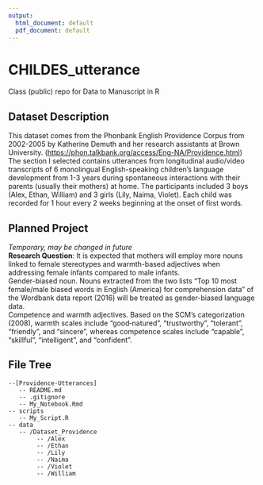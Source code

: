 ```yaml
---
output:
  html_document: default
  pdf_document: default
---
```

# CHILDES_utterance
Class (public) repo for Data to Manuscript in R

## Dataset Description
This dataset comes from the Phonbank English Providence Corpus from 2002-2005 by Katherine Demuth and her research assistants at Brown University. (https://phon.talkbank.org/access/Eng-NA/Providence.html)   
  The section I selected contains utterances from longitudinal audio/video transcripts of 6 monolingual English-speaking children’s language development from 1-3 years during spontaneous interactions with their parents (usually their mothers) at home. The participants included 3 boys (Alex, Ethan, William) and 3 girls (Lily, Naima, Violet). Each child was recorded for 1 hour every 2 weeks beginning at the onset of first words. 

## Planned Project 
*Temporary, may be changed in future*  
**Research Question**: It is expected that mothers will employ more nouns linked to female stereotypes and warmth-based adjectives when addressing female infants compared to male infants.  
Gender-biased noun. Nouns extracted from the two lists “Top 10 most female/male biased words in English (America) for comprehension data” of the Wordbank data report (2016) will be treated as gender-biased language data.  
Competence and warmth adjectives. Based on the SCM’s categorization (2008), warmth scales include “good‐natured”, “trustworthy”, “tolerant”, “friendly”, and “sincere”, whereas competence scales include “capable”, “skillful”, “intelligent”, and “confident”.

## File Tree
```
--[Providence-Utterances] 
   -- README.md 
   -- .gitignore
   -- My_Notebook.Rmd
-- scripts   
   -- My_Script.R  
-- data  
   -- /Dataset_Providence  
        -- /Alex  
        -- /Ethan  
        -- /Lily  
        -- /Naima  
        -- /Violet  
        -- /William  
```
        
 
